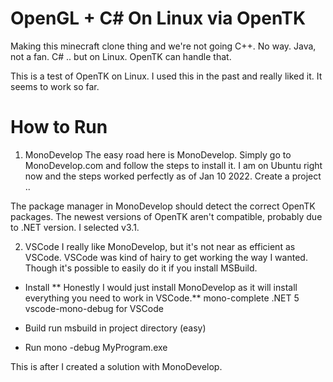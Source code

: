 
# OpenGL + C# On Linux via OpenTK

Making this minecraft clone thing and we're not going C++. No way. Java, not a fan. C# .. but on Linux. OpenTK can handle that.

This is a test of OpenTK on Linux. I used this in the past and really liked it. It seems to work so far.

# How to Run

1. MonoDevelop
The easy road here is MonoDevelop. Simply go to MonoDevelop.com and follow the steps to install it. I am on Ubuntu right now and the steps worked perfectly as of Jan 10 2022. Create a project .. 

The package manager in MonoDevelop should detect the correct OpenTK packages. The newest versions of OpenTK aren't compatible, probably due to .NET version. I selected v3.1.

2. VSCode
I really like MonoDevelop, but it's not near as efficient as VSCode. VSCode was kind of hairy to get working the way I wanted. Though it's possible to easily do it if you install MSBuild.

* Install
  ** Honestly I would just install MonoDevelop as it will install everything you need to work in VSCode.**
  mono-complete
  .NET 5
  vscode-mono-debug for VSCode
  

* Build 
  run msbuild in project directory (easy)

* Run 
  mono -debug MyProgram.exe

This is after I created a solution with MonoDevelop.